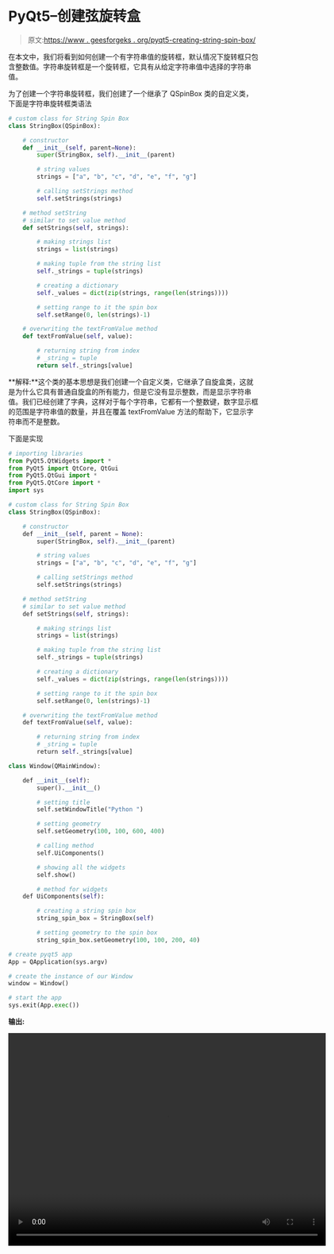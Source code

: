 # PyQt5–创建弦旋转盒

> 原文:[https://www . geesforgeks . org/pyqt5-creating-string-spin-box/](https://www.geeksforgeeks.org/pyqt5-creating-string-spin-box/)

在本文中，我们将看到如何创建一个有字符串值的旋转框，默认情况下旋转框只包含整数值。字符串旋转框是一个旋转框，它具有从给定字符串值中选择的字符串值。

为了创建一个字符串旋转框，我们创建了一个继承了 QSpinBox 类的自定义类，下面是字符串旋转框类语法

```py
# custom class for String Spin Box
class StringBox(QSpinBox):

    # constructor
    def __init__(self, parent=None):
        super(StringBox, self).__init__(parent)

        # string values
        strings = ["a", "b", "c", "d", "e", "f", "g"]

        # calling setStrings method
        self.setStrings(strings)

    # method setString
    # similar to set value method
    def setStrings(self, strings):

        # making strings list
        strings = list(strings)

        # making tuple from the string list
        self._strings = tuple(strings)

        # creating a dictionary
        self._values = dict(zip(strings, range(len(strings))))

        # setting range to it the spin box
        self.setRange(0, len(strings)-1)

    # overwriting the textFromValue method
    def textFromValue(self, value):

        # returning string from index
        # _string = tuple
        return self._strings[value]

```

**解释:**这个类的基本思想是我们创建一个自定义类，它继承了自旋盒类，这就是为什么它具有普通自旋盒的所有能力，但是它没有显示整数，而是显示字符串值。我们已经创建了字典，这样对于每个字符串，它都有一个整数键，数字显示框的范围是字符串值的数量，并且在覆盖 textFromValue 方法的帮助下，它显示字符串而不是整数。

下面是实现

```py
# importing libraries
from PyQt5.QtWidgets import * 
from PyQt5 import QtCore, QtGui
from PyQt5.QtGui import * 
from PyQt5.QtCore import * 
import sys

# custom class for String Spin Box
class StringBox(QSpinBox):

    # constructor
    def __init__(self, parent = None):
        super(StringBox, self).__init__(parent)

        # string values
        strings = ["a", "b", "c", "d", "e", "f", "g"]

        # calling setStrings method
        self.setStrings(strings)

    # method setString
    # similar to set value method
    def setStrings(self, strings):

        # making strings list
        strings = list(strings)

        # making tuple from the string list
        self._strings = tuple(strings)

        # creating a dictionary
        self._values = dict(zip(strings, range(len(strings))))

        # setting range to it the spin box
        self.setRange(0, len(strings)-1)

    # overwriting the textFromValue method
    def textFromValue(self, value):

        # returning string from index
        # _string = tuple
        return self._strings[value]

class Window(QMainWindow):

    def __init__(self):
        super().__init__()

        # setting title
        self.setWindowTitle("Python ")

        # setting geometry
        self.setGeometry(100, 100, 600, 400)

        # calling method
        self.UiComponents()

        # showing all the widgets
        self.show()

        # method for widgets
    def UiComponents(self):

        # creating a string spin box
        string_spin_box = StringBox(self)

        # setting geometry to the spin box
        string_spin_box.setGeometry(100, 100, 200, 40)

# create pyqt5 app
App = QApplication(sys.argv)

# create the instance of our Window
window = Window()

# start the app
sys.exit(App.exec())
```

**输出:**

<video class="wp-video-shortcode" id="video-413078-1" width="640" height="428" preload="metadata" controls=""><source type="video/mp4" src="https://media.geeksforgeeks.org/wp-content/uploads/20200515004150/Python-15-05-2020-00_41_14.mp4?_=1">[https://media.geeksforgeeks.org/wp-content/uploads/20200515004150/Python-15-05-2020-00_41_14.mp4](https://media.geeksforgeeks.org/wp-content/uploads/20200515004150/Python-15-05-2020-00_41_14.mp4)</video>